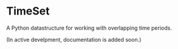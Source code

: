 # TimeSet

A Python datastructure for working with overlapping time periods.

(In active develpment, documentation is added soon.)

